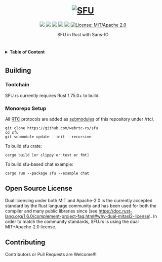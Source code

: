 <h1 align="center">
 <a href="https://sfu.rs"><img src="https://raw.githubusercontent.com/webrtc-rs/sfu/master/docs/sfu-rs.jpg" alt="SFU"></a>
 <br>
</h1>
<p align="center">
 <a href="https://github.com/webrtc-rs/sfu/actions"> 
  <img src="https://github.com/webrtc-rs/sfu/workflows/cargo/badge.svg">
 </a> 
 <a href="https://codecov.io/gh/webrtc-rs/sfu"> 
  <img src="https://codecov.io/gh/webrtc-rs/sfu/branch/master/graph/badge.svg">
 </a>
 <a href="https://deps.rs/repo/github/webrtc-rs/sfu"> 
  <img src="https://deps.rs/repo/github/webrtc-rs/sfu/status.svg">
 </a>
 <a href="https://crates.io/crates/sfu"> 
  <img src="https://img.shields.io/crates/v/sfu.svg">
 </a> 
 <a href="https://docs.rs/sfu"> 
  <img src="https://docs.rs/sfu/badge.svg">
 </a>
 <a href="https://doc.rust-lang.org/1.6.0/complement-project-faq.html#why-dual-mitasl2-license">
  <img src="https://img.shields.io/badge/license-MIT%2FApache--2.0-blue" alt="License: MIT/Apache 2.0">
 </a>
</p>
<p align="center">
 SFU in Rust with Sans-IO
</p>

#

<details>
<summary><b>Table of Content</b></summary>

- [Building](#building)
    - [Toolchain](#toolchain)
    - [Monorepo Setup](#monorepo-setup)
- [Open Source License](#open-source-license)
- [Contributing](#contributing)
</details>

#

## Building

### Toolchain

SFU.rs currently requires Rust 1.75.0+ to build.

### Monorepo Setup

All [RTC](https://github.com/webrtc-rs/rtc/) protocols are added as [submodules](https://git-scm.com/book/en/v2/Git-Tools-Submodules) of this repository under /rtc/.

```
git clone https://github.com/webrtc-rs/sfu
cd sfu
git submodule update --init --recursive
```

To build sfu crate:

```
cargo build [or clippy or test or fmt]
```

To build sfu-based chat example:

```
cargo run --package sfu --example chat
```

## Open Source License
Dual licensing under both MIT and Apache-2.0 is the currently accepted standard by the Rust language community and has been used for both the compiler and many public libraries since (see https://doc.rust-lang.org/1.6.0/complement-project-faq.html#why-dual-mitasl2-license). In order to match the community standards, SFU.rs is using the dual MIT+Apache-2.0 license.

## Contributing
Contributors or Pull Requests are Welcome!!!